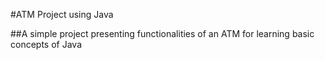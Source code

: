 #ATM Project using Java

##A simple project presenting functionalities of an ATM for learning basic concepts of Java

